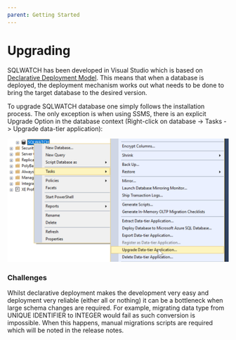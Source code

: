 ```yaml
---
parent: Getting Started
---
```


# Upgrading

SQLWATCH has been developed in Visual Studio which is based on [Declarative Deployment Model](https://blogs.msdn.microsoft.com/gertd/2009/06/05/declarative-database-development/). 
This means that when a database is deployed, the deployment mechanism works out what needs to be done to bring the target database to the desired version.

To upgrade SQLWATCH database one simply follows the installation process. 
The only exception is when using SSMS, there is an explicit Upgrade Option in the database context (Right-click on database -> Tasks -> Upgrade data-tier application):

![SSMS Upgrade DacPac](/assets/images/ssms-upgrade-data-tier-application.png)

### Challenges
Whilst declarative deployment makes the development very easy and deployment very reliable (either all or nothing) it can be a bottleneck when large schema changes are required. 
For example, migrating data type from UNIQUE IDENTIFIER to INTEGER would fail as such conversion is impossible. 
When this happens, manual migrations scripts are required which will be noted in the release notes.
